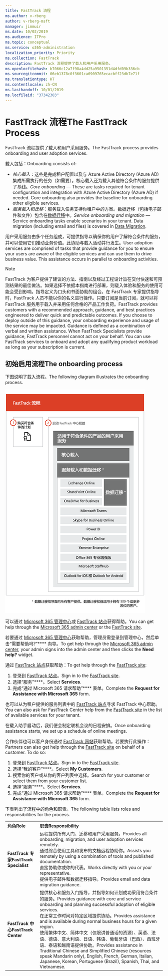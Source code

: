 ```yaml
---
title: FastTrack 流程
ms.author: v-rberg
author: v-rberg-msft
manager: jimmuir
ms.date: 10/02/2019
ms.audience: ITPro
ms.topic: conceptual
ms.service: o365-administration
localization_priority: Priority
ms.collection: FastTrack
description: FastTrack 流程提供了载入和用户采用服务。
ms.openlocfilehash: b7066c12a7f98a4dd25a9501351d4dfd09b336cb
ms.sourcegitcommit: 06eb1378c0f3601ca6909765ecacbff23db7e71f
ms.translationtype: HT
ms.contentlocale: zh-CN
ms.lasthandoff: 10/01/2019
ms.locfileid: "37342303"
---
```

# <a name="the-fasttrack-process"></a><span data-ttu-id="6c388-103">FastTrack 流程</span><span class="sxs-lookup"><span data-stu-id="6c388-103">The FastTrack Process</span></span>

<span data-ttu-id="6c388-104">FastTrack 流程提供了载入和用户采用服务。</span><span class="sxs-lookup"><span data-stu-id="6c388-104">The FastTrack process provides onboarding and user adoption services.</span></span> 
  
<span data-ttu-id="6c388-105">载入包括：</span><span class="sxs-lookup"><span data-stu-id="6c388-105">Onboarding consists of:</span></span>
  
- <span data-ttu-id="6c388-p101">*核心载入*：这些是完成租户配置以及与 Azure Active Directory (Azure AD) 集成所需执行的任务（如需要）。核心载入还为载入其他符合条件的服务提供了基线。</span><span class="sxs-lookup"><span data-stu-id="6c388-p101">*Core onboarding* — These are tasks required for tenant configuration and integration with Azure Active Directory (Azure AD) if needed. Core onboarding also provides the baseline for onboarding other eligible services.</span></span> 
- <span data-ttu-id="6c388-p102">*服务载入和迁移*：服务载入任务支持你租户中的方案。数据迁移（包括电子邮件和文件）包含在[数据迁移](O365-data-migration.md)中。</span><span class="sxs-lookup"><span data-stu-id="6c388-p102">*Service onboarding and migration* — Service onboarding tasks enable scenarios in your tenant. Data migration (including email and files) is covered in [Data Migration](O365-data-migration.md).</span></span> 
    
<span data-ttu-id="6c388-p103">用户采用服务由多个任务组成，可提供指导以确保你的用户了解符合条件的服务，并可以使用它们推动业务价值。此协助与载入活动并行发生。</span><span class="sxs-lookup"><span data-stu-id="6c388-p103">User adoption services are comprised of tasks that provide guidance for you to ensure your users are aware of the eligible services and can use them to drive business value. This assistance occurs in parallel to onboarding activities.</span></span>
  
> [!NOTE]
> <span data-ttu-id="6c388-p104">FastTrack 为客户提供了建议的方法、指南以及经过工程设计旨在交付快速和可预测结果的最佳做法。如果选择不依据本指南进行部署，则载入体验和服务的使用可能会受到影响。指导定义为口头和书面协助的组合。在 FastTrack 专家提供指导时，FastTrack 人员不能以你的名义进行操作。只要订阅是当前订阅，就可以将 FastTrack 服务用于载入并采用任何合格的产品工作负荷。</span><span class="sxs-lookup"><span data-stu-id="6c388-p104">FastTrack provides customers with a recommended approach, guidance, and best practices engineered to deliver quick and predictable outcomes. If you choose to deploy outside of this guidance, your onboarding experience and usage of the service may be impacted. Guidance is defined as a combination of verbal and written assistance. When FastTrack Specialists provide guidance, FastTrack personnel cannot act on your behalf. You can use FastTrack services to onboard and adopt any qualifying product workload as long as your subscription is current.</span></span> 
  
## <a name="the-onboarding-process"></a><span data-ttu-id="6c388-117">初始启用流程</span><span class="sxs-lookup"><span data-stu-id="6c388-117">The onboarding process</span></span>

<span data-ttu-id="6c388-118">下图说明了载入流程。</span><span class="sxs-lookup"><span data-stu-id="6c388-118">The following diagram illustrates the onboarding process.</span></span>
  
![使用载入权益的日程表](media/O365-Onboarding-Timeline.png)
  
<span data-ttu-id="6c388-120">可以通过 [Microsoft 365 管理中心](https://go.microsoft.com/fwlink/?linkid=2032704)或 [FastTrack 站点](https://go.microsoft.com/fwlink/?linkid=780698)获得帮助。</span><span class="sxs-lookup"><span data-stu-id="6c388-120">You can get help through the [Microsoft 365 admin center](https://go.microsoft.com/fwlink/?linkid=2032704) or the [FastTrack site](https://go.microsoft.com/fwlink/?linkid=780698).</span></span> 

<span data-ttu-id="6c388-121">若要通过 [Microsoft 365 管理中心](https://go.microsoft.com/fwlink/?linkid=2032704)获取帮助，管理员需登录到管理中心，然后单击“需要帮助吗?”\*\*\*\* 向导。</span><span class="sxs-lookup"><span data-stu-id="6c388-121">To get help through the [Microsoft 365 admin center](https://go.microsoft.com/fwlink/?linkid=2032704), your admin signs into the admin center and then clicks the **Need help?** widget.</span></span> 

<span data-ttu-id="6c388-122">通过 [FastTrack 站点](https://go.microsoft.com/fwlink/?linkid=780698)获取帮助：</span><span class="sxs-lookup"><span data-stu-id="6c388-122">To get help through the [FastTrack site](https://go.microsoft.com/fwlink/?linkid=780698):</span></span> 
1.  <span data-ttu-id="6c388-123">登录到 [FastTrack 站点](https://go.microsoft.com/fwlink/?linkid=780698)。</span><span class="sxs-lookup"><span data-stu-id="6c388-123">Sign in to the [FastTrack site](https://go.microsoft.com/fwlink/?linkid=780698).</span></span> 
2.  <span data-ttu-id="6c388-124">选择“服务”\*\*\*\*。</span><span class="sxs-lookup"><span data-stu-id="6c388-124">Select **Services**.</span></span>
3.  <span data-ttu-id="6c388-125">完成“通过 Microsoft 365 请求帮助”\*\*\*\* 表单。</span><span class="sxs-lookup"><span data-stu-id="6c388-125">Complete the **Request for Assistance with Microsoft 365** form.</span></span> 
  
 <span data-ttu-id="6c388-126">也可以从为租户提供的服务列表中的 [FastTrack 站点](https://go.microsoft.com/fwlink/?linkid=780698)寻求 FastTrack 中心帮助。</span><span class="sxs-lookup"><span data-stu-id="6c388-126">You can also ask for FastTrack Center help from the [FastTrack site](https://go.microsoft.com/fwlink/?linkid=780698) in the list of available services for your tenant.</span></span> 
    
 <span data-ttu-id="6c388-127">在载入助手启动后，我们便会制定联机会议的日程安排。</span><span class="sxs-lookup"><span data-stu-id="6c388-127">Once onboarding assistance starts, we set up a schedule of online meetings.</span></span>
    
<span data-ttu-id="6c388-p105">合作伙伴也可以客户身份通过 [FastTrack 网站](https://go.microsoft.com/fwlink/?linkid=780698)获取帮助。若要执行此操作：</span><span class="sxs-lookup"><span data-stu-id="6c388-p105">Partners can also get help through the [FastTrack site](https://go.microsoft.com/fwlink/?linkid=780698) on behalf of a customer. To do so:</span></span>
1.  <span data-ttu-id="6c388-130">登录到 [FastTrack 站点](https://go.microsoft.com/fwlink/?linkid=780698)。</span><span class="sxs-lookup"><span data-stu-id="6c388-130">Sign in to the [FastTrack site](https://go.microsoft.com/fwlink/?linkid=780698).</span></span> 
2.  <span data-ttu-id="6c388-131">选择“我的客户”\*\*\*\*。</span><span class="sxs-lookup"><span data-stu-id="6c388-131">Select **My Customers**.</span></span>
3.  <span data-ttu-id="6c388-132">搜索你的客户或从你的客户列表中选择。</span><span class="sxs-lookup"><span data-stu-id="6c388-132">Search for your customer or select them from your customer list.</span></span>
4.  <span data-ttu-id="6c388-133">选择“服务”\*\*\*\*。</span><span class="sxs-lookup"><span data-stu-id="6c388-133">Select **Services**.</span></span>
5.  <span data-ttu-id="6c388-134">完成“通过 Microsoft 365 请求帮助”\*\*\*\* 表单。</span><span class="sxs-lookup"><span data-stu-id="6c388-134">Complete the **Request for Assistance with Microsoft 365** form.</span></span> 

<span data-ttu-id="6c388-135">下表列出了流程中的角色和职责。</span><span class="sxs-lookup"><span data-stu-id="6c388-135">The following table lists roles and responsibilities for the process.</span></span>
    
|||
|:-----|:-----|
|<span data-ttu-id="6c388-136">**角色**</span><span class="sxs-lookup"><span data-stu-id="6c388-136">**Role**</span></span> <br/> |<span data-ttu-id="6c388-137">**职责**</span><span class="sxs-lookup"><span data-stu-id="6c388-137">**Responsibility**</span></span> <br/> |
|<span data-ttu-id="6c388-138">**FastTrack 专家**</span><span class="sxs-lookup"><span data-stu-id="6c388-138">**FastTrack Specialist**</span></span> <br/> |<span data-ttu-id="6c388-139">远程提供所有入门、迁移和用户采用服务。</span><span class="sxs-lookup"><span data-stu-id="6c388-139">Provides all onboarding, migration, and user adoption services remotely.</span></span>  <br/> <span data-ttu-id="6c388-140">通过综合使用工具和发布的文档远程协助你。</span><span class="sxs-lookup"><span data-stu-id="6c388-140">Assists you remotely by using a combination of tools and published documentation.</span></span> <br/> <span data-ttu-id="6c388-141">直接协助你或你的代表。</span><span class="sxs-lookup"><span data-stu-id="6c388-141">Works directly with you or your representative.</span></span> <br/> <span data-ttu-id="6c388-142">提供电子邮件和数据迁移指导。</span><span class="sxs-lookup"><span data-stu-id="6c388-142">Provides email and data migration guidance.</span></span>|
|<span data-ttu-id="6c388-143">**FastTrack 中心**</span><span class="sxs-lookup"><span data-stu-id="6c388-143">**FastTrack Center**</span></span>  <br/> |<span data-ttu-id="6c388-144">提供核心和服务入门指导，并指导如何计划成功采用符合条件的服务。</span><span class="sxs-lookup"><span data-stu-id="6c388-144">Provides guidance with core and service onboarding and planning successful adoption of eligible services.</span></span>  <br/> <span data-ttu-id="6c388-145">在正常工作时间对特定区域提供协助。</span><span class="sxs-lookup"><span data-stu-id="6c388-145">Provides assistance and is available during normal business hours for a given region.</span></span> <br/> <span data-ttu-id="6c388-146">使用繁体中文、简体中文（仅限讲普通话的资源）、英语、法语、德语、意大利语、日语、韩语、葡萄牙语（巴西）、西班牙语、泰语和越南语提供协助。</span><span class="sxs-lookup"><span data-stu-id="6c388-146">Provides assistance in Traditional Chinese and Simplified Chinese (resources speak Mandarin only), English, French, German, Italian, Japanese, Korean, Portuguese (Brazil), Spanish, Thai, and Vietnamese.</span></span>|


  

